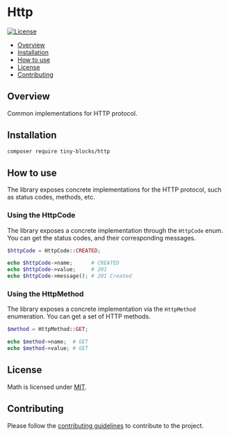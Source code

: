 # Http

[![License](https://img.shields.io/badge/license-MIT-green)](LICENSE)

* [Overview](#overview)
* [Installation](#installation)
* [How to use](#how-to-use)
* [License](#license)
* [Contributing](#contributing)

<div id='overview'></div> 

## Overview

Common implementations for HTTP protocol.

<div id='installation'></div>

## Installation

```bash
composer require tiny-blocks/http
```

<div id='how-to-use'></div>

## How to use

The library exposes concrete implementations for the HTTP protocol, such as status codes, methods, etc.

### Using the HttpCode

The library exposes a concrete implementation through the `HttpCode` enum. You can get the status codes, and their
corresponding messages.

```php
$httpCode = HttpCode::CREATED;

echo $httpCode->name;      # CREATED
echo $httpCode->value;     # 201
echo $httpCode->message(); # 201 Created
```

### Using the HttpMethod

The library exposes a concrete implementation via the `HttpMethod` enumeration. You can get a set of HTTP methods.

```php
$method = HttpMethod::GET;

echo $method->name;  # GET
echo $method->value; # GET
```

## License

Math is licensed under [MIT](/LICENSE).

<div id='contributing'></div>

## Contributing

Please follow the [contributing guidelines](https://github.com/tiny-blocks/tiny-blocks/blob/main/CONTRIBUTING.md) to
contribute to the project.
